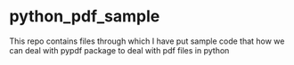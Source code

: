 # python_pdf_sample
This repo contains files through which I have put sample code that how we can deal with pypdf package to deal with pdf files in python
